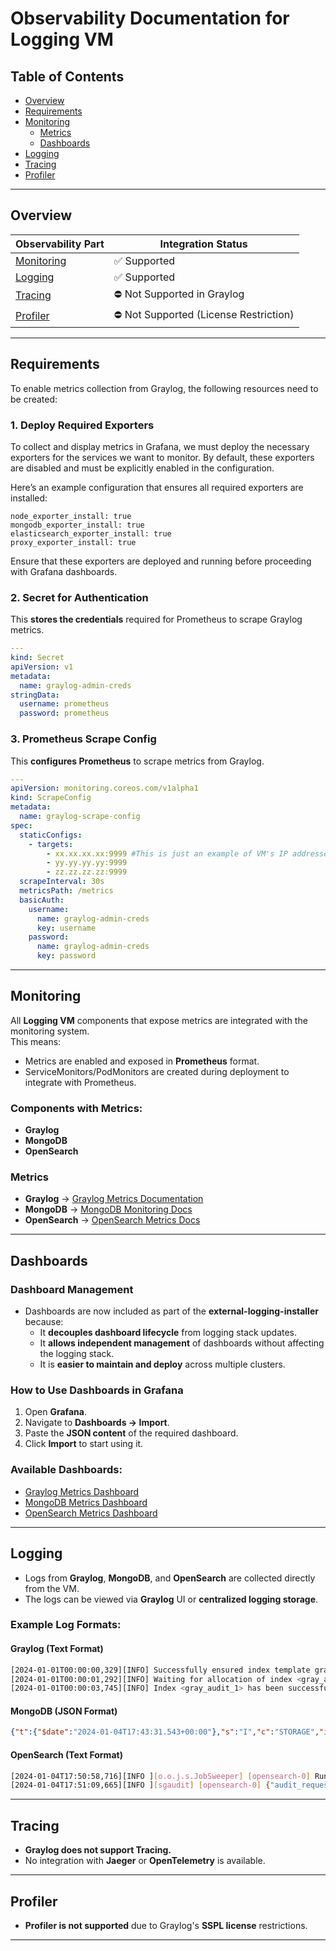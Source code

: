 # **Observability Documentation for Logging VM**  

## **Table of Contents**  
* [Overview](#overview)  
* [Requirements](#requirements)  
* [Monitoring](#monitoring)  
  * [Metrics](#metrics)  
  * [Dashboards](#dashboards)  
* [Logging](#logging)  
* [Tracing](#tracing)  
* [Profiler](#profiler)  

---

## **Overview**  

| Observability Part        | Integration Status                |  
| ------------------------- | --------------------------------- |  
| [Monitoring](#monitoring) | ✅ Supported                      |  
| [Logging](#logging)       | ✅ Supported                      |  
| [Tracing](#tracing)       | ⛔️ Not Supported in Graylog       |  
| [Profiler](#profiler)     | ⛔️ Not Supported (License Restriction) |  

---

## **Requirements**  

To enable metrics collection from Graylog, the following resources need to be created:

### **1. Deploy Required Exporters**

To collect and display metrics in Grafana, we must deploy the necessary exporters for the services we want to monitor. By default, these exporters are disabled and must be explicitly enabled in the configuration.

Here’s an example configuration that ensures all required exporters are installed:

```
node_exporter_install: true
mongodb_exporter_install: true
elasticsearch_exporter_install: true
proxy_exporter_install: true
```

Ensure that these exporters are deployed and running before proceeding with Grafana dashboards.  

### **2. Secret for Authentication**  
This **stores the credentials** required for Prometheus to scrape Graylog metrics.  

```yaml
---
kind: Secret
apiVersion: v1
metadata:
  name: graylog-admin-creds
stringData:
  username: prometheus
  password: prometheus
```

### **3. Prometheus Scrape Config**  
This **configures Prometheus** to scrape metrics from Graylog.  

```yaml
---
apiVersion: monitoring.coreos.com/v1alpha1
kind: ScrapeConfig
metadata:
  name: graylog-scrape-config
spec:
  staticConfigs:
    - targets:
        - xx.xx.xx.xx:9999 #This is just an example of VM's IP addresses format
        - yy.yy.yy.yy:9999
        - zz.zz.zz.zz:9999
  scrapeInterval: 30s
  metricsPath: /metrics
  basicAuth:
    username:
      name: graylog-admin-creds
      key: username
    password:
      name: graylog-admin-creds
      key: password
```

---

## **Monitoring**  

All **Logging VM** components that expose metrics are integrated with the monitoring system.  
This means:  
- Metrics are enabled and exposed in **Prometheus** format.  
- ServiceMonitors/PodMonitors are created during deployment to integrate with Prometheus.  

### **Components with Metrics:**  
- **Graylog**  
- **MongoDB**  
- **OpenSearch**  

### **Metrics**  

- **Graylog** → [Graylog Metrics Documentation](https://go2docs.graylog.org/5-0/interacting_with_your_log_data/metrics.html#PrometheusMetricExporting)  
- **MongoDB** → [MongoDB Monitoring Docs](https://www.mongodb.com/docs/manual/administration/monitoring/)  
- **OpenSearch** → [OpenSearch Metrics Docs](https://opensearch.org/docs/latest/monitoring-plugins/monitoring/)  

---

## **Dashboards**  

### **Dashboard Management**  

- Dashboards are now included as part of the **external-logging-installer** because:  
  - It **decouples dashboard lifecycle** from logging stack updates.  
  - It **allows independent management** of dashboards without affecting the logging stack.  
  - It is **easier to maintain and deploy** across multiple clusters.  

### **How to Use Dashboards in Grafana**  

1. Open **Grafana**.  
2. Navigate to **Dashboards → Import**.  
3. Paste the **JSON content** of the required dashboard.  
4. Click **Import** to start using it.  

### **Available Dashboards:**  

- [Graylog Metrics Dashboard](/grafana/dashboards/monitoring/Graylog_(VM).json)  
- [MongoDB Metrics Dashboard](/grafana/dashboards/monitoring/Graylog_(VM).json)  
- [OpenSearch Metrics Dashboard](/grafana/dashboards/ElasticSearch_Summary_(VM).json)  

---

## **Logging**  

- Logs from **Graylog**, **MongoDB**, and **OpenSearch** are collected directly from the VM.  
- The logs can be viewed via **Graylog** UI or **centralized logging storage**.  

### **Example Log Formats:**  

#### **Graylog (Text Format)**  
```bash
[2024-01-01T00:00:00,329][INFO] Successfully ensured index template gray_audit-template  
[2024-01-01T00:00:01,292][INFO] Waiting for allocation of index <gray_audit_1>.  
[2024-01-01T00:00:03,745][INFO] Index <gray_audit_1> has been successfully allocated.  
```

#### **MongoDB (JSON Format)**  
```json
{"t":{"$date":"2024-01-04T17:43:31.543+00:00"},"s":"I","c":"STORAGE","id":22430,"ctx":"Checkpointer","msg":"WiredTiger message","attr":{"message":"saving checkpoint snapshot min: 1554590, snapshot max: 1554590"}}
```

#### **OpenSearch (Text Format)**  
```bash
[2024-01-04T17:50:58,716][INFO ][o.o.j.s.JobSweeper] [opensearch-0] Running full sweep  
[2024-01-04T17:51:09,665][INFO ][sgaudit] [opensearch-0] {"audit_request_effective_user":"user","audit_trace_indices":["graylog_0"],"audit_request_origin":"REST"}  
```

---

## **Tracing**  
- **Graylog does not support Tracing.**  
- No integration with **Jaeger** or **OpenTelemetry** is available.  

---

## **Profiler**  
- **Profiler is not supported** due to Graylog's **SSPL license** restrictions.  

---
